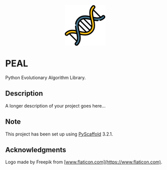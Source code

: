 <p align="center">
  <img align="center" width="128" src="logo/logo_128.png">
</p>

# PEAL


Python Evolutionary Algorithm Library.


## Description

A longer description of your project goes here...


## Note

This project has been set up using [PyScaffold](https://pyscaffold.org/) 3.2.1.


## Acknowledgments

Logo made by Freepik from [www.flaticon.com](https://www.flaticon.com).

